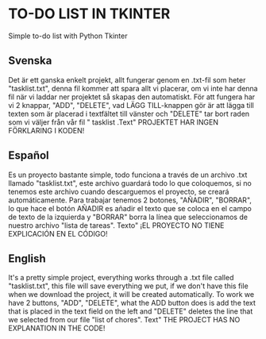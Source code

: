 <h1>TO-DO LIST IN TKINTER</h1>
<p>Simple to-do list with Python Tkinter</p>
<h2>Svenska</h2>
Det är ett ganska enkelt projekt, allt fungerar genom en .txt-fil som heter "tasklist.txt", denna fil kommer att spara allt vi placerar, om vi inte har denna fil när vi laddar ner projektet så skapas den automatiskt.
 För att fungera har vi 2 knappar, "ADD", "DELETE", vad LÄGG TILL-knappen gör är att lägga till texten som är placerad i textfältet till vänster och "DELETE" tar bort raden som vi väljer från vår fil " tasklist .Text"
PROJEKTET HAR INGEN FÖRKLARING I KODEN!
<h2>Español</h2>
Es un proyecto bastante simple, todo funciona a través de un archivo .txt llamado "tasklist.txt", este archivo guardará todo lo que coloquemos, si no tenemos este archivo cuando descarguemos el proyecto, se creará automáticamente.
 Para trabajar tenemos 2 botones, "AÑADIR", "BORRAR", lo que hace el botón AÑADIR es añadir el texto que se coloca en el campo de texto de la izquierda y "BORRAR" borra la línea que seleccionamos de nuestro archivo "lista de tareas". Texto"
¡EL PROYECTO NO TIENE EXPLICACIÓN EN EL CÓDIGO!
<h2>English</h2>
It's a pretty simple project, everything works through a .txt file called "tasklist.txt", this file will save everything we put, if we don't have this file when we download the project, it will be created automatically.
 To work we have 2 buttons, "ADD", "DELETE", what the ADD button does is add the text that is placed in the text field on the left and "DELETE" deletes the line that we selected from our file "list of chores". Text"
THE PROJECT HAS NO EXPLANATION IN THE CODE!
